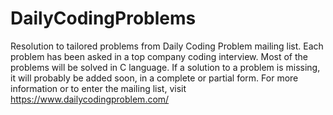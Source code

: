 # DailyCodingProblems
Resolution to tailored problems from Daily Coding Problem mailing list.
Each problem has been asked in a top company coding interview.
Most of the problems will be solved in C language.
If a solution to a problem is missing, it will probably be added soon, in a complete or partial form.
For more information or to enter the mailing list, visit https://www.dailycodingproblem.com/
